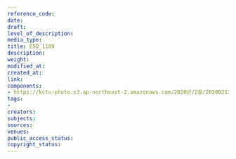 ```yaml
---
reference_code: 
date: 
draft: 
level_of_description: 
media_type: 
title: E5D_1109
description: 
weight: 
modified_at: 
created_at: 
link: 
components:
- https://kctu-photo.s3.ap-northeast-2.amazonaws.com/2020년/2월/20200212_영남대의료원+고공농성+해단집회/E5D_1109.jpg
tags:
- 
creators: 
subjects: 
sources: 
venues: 
public_access_status: 
copyright_status: 
---
```

